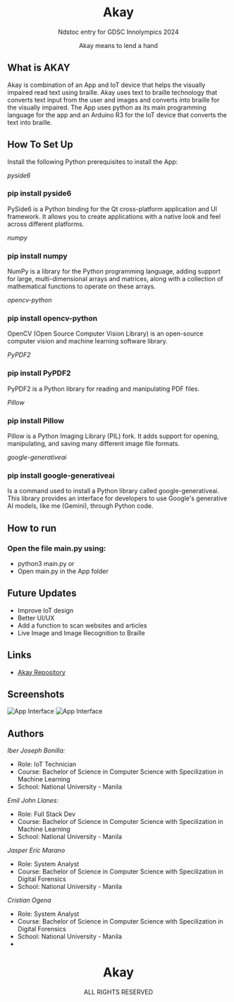 <h1 align="center">Akay</h1>
<p align="center">Ndstoc entry for GDSC Innolympics 2024</p>

<p align="center" style="text-color:gray"> Akay means to lend a hand</p>

## What is AKAY

Akay is combination of an App and IoT device that helps the visually impaired read text using braille.
Akay uses text to braille technology that converts text input from the user and images and converts into braille for the visually impaired. The App uses python as its main programming language for the app and an Arduino R3 for the IoT device that converts the text into braille.

## How To Set Up

Install the following Python prerequisites to install the App:

*pyside6*
### pip install pyside6

PySide6 is a Python binding for the Qt cross-platform application and UI framework. It allows you to create applications with a native look and feel across different platforms.

*numpy*
### pip install numpy

NumPy is a library for the Python programming language, adding support for large, multi-dimensional arrays and matrices, along with a collection of mathematical functions to operate on these arrays.

*opencv-python*
### pip install opencv-python

OpenCV (Open Source Computer Vision Library) is an open-source computer vision and machine learning software library.

*PyPDF2*
### pip install PyPDF2

PyPDF2 is a Python library for reading and manipulating PDF files.

*Pillow*
### pip install Pillow

Pillow is a Python Imaging Library (PIL) fork. It adds support for opening, manipulating, and saving many different image file formats.

*google-generativeai*
### pip install google-generativeai

Is a command used to install a Python library called google-generativeai. This library provides an interface for developers to use Google's generative AI models, like me (Gemini), through Python code.

## How to run

### Open the file main.py using:
- python3 main.py or
- Open main.py in the App folder

## Future Updates

- Improve IoT design
- Better UI/UX
- Add a function to scan websites and articles
- Live Image and Image Recognition to Braille

## Links

- [Akay Repository]([https://github.com/Rohit19060/<project-name> "<project-name> Repo](https://github.com/0CottonBuds/Akay/)")

## Screenshots

![App Interface](/screenshots/1.png "App Interface 1")
![App Interface](/screenshots/2.png "App Interface 2")

## Authors

*Iber Joseph Bonilla:*
- Role: IoT Technician
- Course: Bachelor of Science in Computer Science with Specilization in Machine Learning
- School: National University - Manila

*Emil John Llanes:*
- Role: Full Stack Dev
- Course: Bachelor of Science in Computer Science with Specilization in Machine Learning
- School: National University - Manila

*Jasper Eric Marano*
- Role: System Analyst 
- Course: Bachelor of Science in Computer Science with Specilization in Digital Forensics
- School: National University - Manila

*Cristian Ogena*
- Role: System Analyst 
- Course: Bachelor of Science in Computer Science with Specilization in Digital Forensics
- School: National University - Manila
- 
<h1 align="center">Akay</h1>
<p align="center">ALL RIGHTS RESERVED</p>
